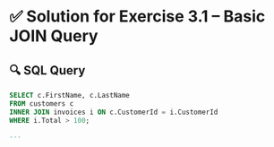 # ✅ Solution for Exercise 3.1 – Basic JOIN Query

## 🔍 SQL Query

```sql
SELECT c.FirstName, c.LastName
FROM customers c
INNER JOIN invoices i ON c.CustomerId = i.CustomerId
WHERE i.Total > 100;

---
